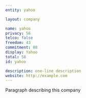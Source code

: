 ```yaml
---
entity: yahoo

layout: company

name: yahoo
privacy: 56
telco: false
freedom: 43
commitment: 88
display: Yahoo
total: 58
id: yahoo

description: one-line description
website: http://example.com
---
```


Paragraph describing this company
